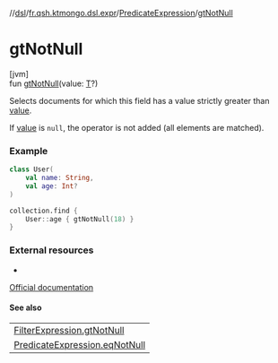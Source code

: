 //[dsl](../../../index.md)/[fr.qsh.ktmongo.dsl.expr](../index.md)/[PredicateExpression](index.md)/[gtNotNull](gt-not-null.md)

# gtNotNull

[jvm]\
fun [gtNotNull](gt-not-null.md)(value: [T](index.md)?)

Selects documents for which this field has a value strictly greater than [value](gt-not-null.md).

If [value](gt-not-null.md) is `null`, the operator is not added (all elements are matched).

### Example

```kotlin
class User(
    val name: String,
    val age: Int?
)

collection.find {
    User::age { gtNotNull(18) }
}
```

### External resources

-
[Official documentation](https://www.mongodb.com/docs/manual/reference/operator/query/gt/)

#### See also

|                                                                    |
|--------------------------------------------------------------------|
| [FilterExpression.gtNotNull](../-filter-expression/gt-not-null.md) |
| [PredicateExpression.eqNotNull](eq-not-null.md)                    | Learn more about the 'notNull' variants |
